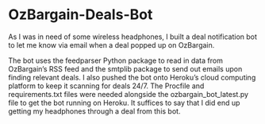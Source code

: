 # OzBargain-Deals-Bot

As I was in need of some wireless headphones, I built a deal notification bot to let me know via email when a deal popped up on OzBargain.

The bot uses the feedparser Python package to read in data from OzBargain’s RSS feed and the smtplib package to send out emails upon finding relevant deals. I also pushed the bot onto Heroku’s cloud computing platform to keep it scanning for deals 24/7. The Procfile and requirements.txt files were needed alongside the ozbargain_bot_latest.py file to get the bot running on Heroku. It suffices to say that I did end up getting my headphones through a deal from this bot.
